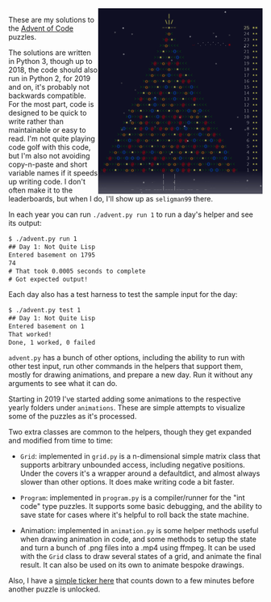 <img align="right" width="326" height="367" src="https://raw.githubusercontent.com/seligman/aoc/master/other/aoc_tree_small.png">

These are my solutions to the [Advent of Code](https://adventofcode.com/) puzzles.

The solutions are written in Python 3, though up to 2018, the code should also run in Python 2, for 2019 and on, it's probably not backwards compatible.  For the most part, code is designed to be quick to write rather than maintainable or easy to read.  I'm not quite playing code golf with this code, but I'm also not avoiding copy-n-paste and short variable names if it speeds up writing code.  I don't often make it to the leaderboards, but when I do, I'll show up as `seligman99` there.

In each year you can run `./advent.py run 1` to run a day's helper and see its output:

```
$ ./advent.py run 1
## Day 1: Not Quite Lisp
Entered basement on 1795
74
# That took 0.0005 seconds to complete
# Got expected output!
```

Each day also has a test harness to test the sample input for the day:

```
$ ./advent.py test 1
## Day 1: Not Quite Lisp
Entered basement on 1
That worked!
Done, 1 worked, 0 failed
```

`advent.py` has a bunch of other options, including the ability to run with other test input, run other commands in the helpers that support them, mostly for drawing animations, and prepare a new day.  Run it without any arguments to see what it can do.

Starting in 2019 I've started adding some animations to the respective yearly folders under `animations`.  These are simple attempts to visualize some of the puzzles as it's processed.

Two extra classes are common to the helpers, though they get expanded and modified from time to time:

* `Grid`: implemented in `grid.py` is a n-dimensional simple matrix class that supports arbitrary unbounded access, including negative positions.  Under the covers it's a wrapper around a defaultdict, and almost always slower than other options.  It does make writing code a bit faster.

* `Program`: implemented in `program.py` is a compiler/runner for the "int code" type puzzles.  It supports some basic debugging, and the ability to save state for cases where it's helpful to roll back the state machine. 

* Animation: implemented in `animation.py` is some helper methods useful when drawing animation in code, and some methods to setup the state and turn a bunch of .png files into a .mp4 using ffmpeg.  It can be used with the `Grid` class to draw several states of a grid, and animate the final result.  It can also be used on its own to animate bespoke drawings.

Also, I have a [simple ticker here](https://seligman.github.io/aoc_ticker.html) that counts down to a few minutes before another puzzle is unlocked.